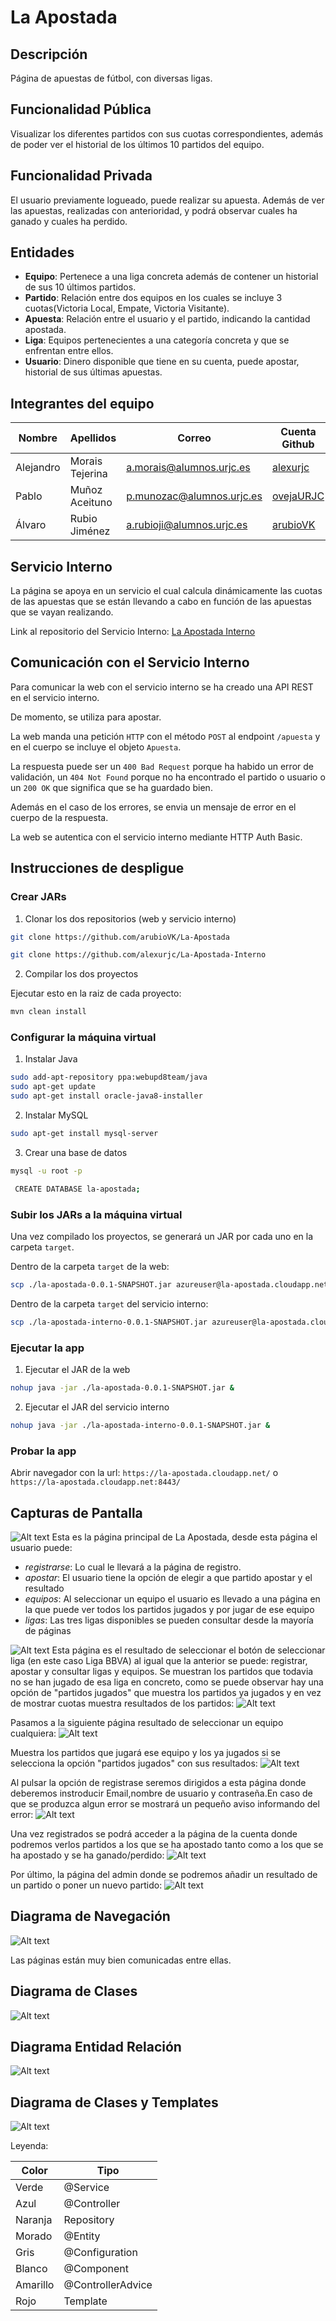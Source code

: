 # La Apostada

## Descripción
Página de apuestas de fútbol, con diversas ligas.

## Funcionalidad Pública
Visualizar los diferentes partidos con sus cuotas correspondientes, además de poder ver el historial de los últimos 10 partidos del equipo.

## Funcionalidad Privada
El usuario previamente logueado, puede realizar su apuesta. Además de ver las apuestas, realizadas con anterioridad, y podrá observar cuales ha ganado y cuales ha perdido.

## Entidades
* **Equipo**: Pertenece a una liga concreta además de contener un historial de sus 10 últimos partidos.
* **Partido**: Relación entre dos equipos en los cuales se incluye 3 cuotas(Victoria Local, Empate, Victoria Visitante).
* **Apuesta**: Relación entre el usuario y el partido, indicando la cantidad apostada.
* **Liga**: Equipos pertenecientes a una categoría concreta y que se enfrentan entre ellos.
* **Usuario**: Dinero disponible que tiene en su cuenta, puede apostar, historial de sus últimas apuestas.

## Integrantes del equipo
|Nombre     |Apellidos       |Correo                    |Cuenta Github
|-----------|----------------|--------------------------|---------------|
|Alejandro  |Morais Tejerina |[a.morais@alumnos.urjc.es](mailto:a.morais@alumnos.urjc.es)  |[alexurjc](https://github.com/alexurjc)
|Pablo      |Muñoz Aceituno  |[p.munozac@alumnos.urjc.es](mailto:p.munozac@alumnos.urjc.es) |[ovejaURJC](https://github.com/ovejaURJC)
|Álvaro     |Rubio Jiménez   |[a.rubioji@alumnos.urjc.es](mailto:a.rubioji@alumnos.urjc.es) |[arubioVK](https://github.com/arubioVK)
 
## Servicio Interno
La página se apoya en un servicio el cual calcula dinámicamente las cuotas de las apuestas que se están llevando a cabo en función de las apuestas que se vayan realizando.

Link al repositorio del Servicio Interno: [La Apostada Interno](https://github.com/alexurjc/La-Apostada-Interno)

## Comunicación con el Servicio Interno
Para comunicar la web con el servicio interno se ha creado una API REST en el servicio interno.

De momento, se utiliza para apostar.

La web manda una petición `HTTP` con el método `POST` al endpoint `/apuesta` y en el cuerpo se incluye el objeto `Apuesta`.

La respuesta puede ser un `400 Bad Request` porque ha habido un error de validación, un `404 Not Found` porque no ha encontrado el partido o usuario o un `200 OK` que significa que se ha guardado bien.

Además en el caso de los errores, se envia un mensaje de error en el cuerpo de la respuesta.

La web se autentica con el servicio interno mediante HTTP Auth Basic.

## Instrucciones de despligue

### Crear JARs
1) Clonar los dos repositorios (web y servicio interno)

```bash
git clone https://github.com/arubioVK/La-Apostada
```

```bash
git clone https://github.com/alexurjc/La-Apostada-Interno
```

2) Compilar los dos proyectos

Ejecutar esto en la raiz de cada proyecto:
```bash
mvn clean install
```

### Configurar la máquina virtual
1) Instalar Java

```bash
sudo add-apt-repository ppa:webupd8team/java
sudo apt-get update
sudo apt-get install oracle-java8-installer
```

2) Instalar MySQL
```bash
sudo apt-get install mysql-server
```
3) Crear una base de datos
```bash
mysql -u root -p
```

```bash
 CREATE DATABASE la-apostada;
```

### Subir los JARs a la máquina virtual
Una vez compilado los proyectos, se generará un JAR por cada uno en la carpeta `target`.

Dentro de la carpeta `target` de la web:
```bash
scp ./la-apostada-0.0.1-SNAPSHOT.jar azureuser@la-apostada.cloudapp.net:/home/azureuser/la-apostada-0.0.1-SNAPSHOT.jar
```

Dentro de la carpeta `target` del servicio interno:
```bash
scp ./la-apostada-interno-0.0.1-SNAPSHOT.jar azureuser@la-apostada.cloudapp.net:/home/azureuser/la-apostada-interno-0.0.1-SNAPSHOT.jar
```

### Ejecutar la app
1) Ejecutar el JAR de la web
```bash
nohup java -jar ./la-apostada-0.0.1-SNAPSHOT.jar &
```

2) Ejecutar el JAR del servicio interno
```bash
nohup java -jar ./la-apostada-interno-0.0.1-SNAPSHOT.jar &
```

### Probar la app
Abrir navegador con la url: `https://la-apostada.cloudapp.net/` o `https://la-apostada.cloudapp.net:8443/`

## Capturas de Pantalla
![Alt text](https://github.com/arubioVK/La-Apostada/blob/master/screenshots/screenshot.jpg)
Esta es la página principal de La Apostada, desde esta página el usuario puede:
- *registrarse*: Lo cual le llevará a la página de registro.
- *apostar*: El usuario tiene la opción de elegir a que partido apostar y el resultado
- *equipos*: Al seleccionar un equipo el usuario es llevado a una página en la que puede ver todos los partidos jugados y por jugar de ese equipo
- *ligas*: Las tres ligas disponibles se pueden consultar desde la mayoría de páginas

![Alt text](https://github.com/arubioVK/La-Apostada/blob/master/screenshots/screenshot.1.jpg)
Esta página es el resultado de seleccionar el botón de seleccionar liga (en este caso Liga BBVA) al igual que la anterior se puede: registrar, apostar y consultar ligas y equipos. Se muestran los partidos que todavia no se han jugado de esa liga en concreto, como se puede observar hay una opción de "partidos jugados" que muestra los partidos ya jugados y en vez de mostrar cuotas muestra resultados de los partidos:
![Alt text](https://github.com/arubioVK/La-Apostada/blob/master/screenshots/screenshot.2.jpg)

Pasamos a la siguiente página resultado de seleccionar un equipo cualquiera:
![Alt text](https://github.com/arubioVK/La-Apostada/blob/master/screenshots/screenshot.3.jpg)

Muestra los partidos que jugará ese equipo y los ya jugados si se selecciona la opción "partidos jugados" con sus resultados:
![Alt text](https://github.com/arubioVK/La-Apostada/blob/master/screenshots/screenshot.4.jpg)

Al pulsar la opción de registrase seremos dirigidos a esta página donde deberemos instroducir Email,nombre de usuario y contraseña.En caso de que se produzca algun error se mostrará un pequeño aviso informando del error:
![Alt text](https://github.com/arubioVK/La-Apostada/blob/master/screenshots/screenshot.5.jpg)

Una vez registrados se podrá acceder a la página de la cuenta donde podremos verlos partidos a los que se ha apostado tanto como a los que se ha apostado y se ha ganado/perdido:
![Alt text](https://github.com/arubioVK/La-Apostada/blob/master/screenshots/screenshot.6.jpg)

Por último, la página del admin donde se podremos añadir un resultado de un partido o poner un nuevo partido:
![Alt text](https://github.com/arubioVK/La-Apostada/blob/master/screenshots/screenshot.8.jpg)

## Diagrama de Navegación
![Alt text](https://github.com/arubioVK/La-Apostada/blob/master/screenshots/navegacion.jpg)

Las páginas están muy bien comunicadas entre ellas.

## Diagrama de Clases
![Alt text](https://github.com/arubioVK/La-Apostada/blob/master/screenshots/diagrama_clases.png)

## Diagrama Entidad Relación
![Alt text](https://github.com/arubioVK/La-Apostada/blob/master/screenshots/diagrama_er.jpg)

## Diagrama de Clases y Templates
![Alt text](https://github.com/arubioVK/La-Apostada/blob/master/screenshots/diagrama_clases_templates.png)

Leyenda:

|Color		|Tipo			|
|---------------|-----------------------|
|Verde		|@Service		|
|Azul		|@Controller		|
|Naranja	|Repository		|
|Morado		|@Entity		|
|Gris		|@Configuration		|
|Blanco		|@Component		|
|Amarillo	|@ControllerAdvice	|
|Rojo		|Template		|

